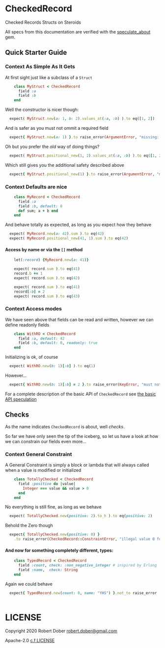 # CheckedRecord

Checked Records Structs on Steroids

All specs from this documentation are verified with the [speculate_about](https://rubygems.org/gems/speculate_about) gem.

## Quick Starter Guide

### Context As Simple As It Gets

At first sight just like a subclass of a `Struct`

```ruby :include
    class MyStruct < CheckedRecord
      field :a
      field :b
    end
```

Well the constructor is nicer though:

```ruby :example At first sight
  expect( MyStruct.new(a: 1, b: 2).values_at(:a, :b) ).to eq([1, 2])
```

And is safer as you must not ommit a required field

```ruby :example But this wont pass!
  expect{ MyStruct.new(a: 1) }.to raise_error(ArgumentError, "missing: [:b]")

```


Oh but you prefer the _old_ way of doing things?

```ruby :example It's soooo has been
  expect( MyStruct.positional_new(1, 2).values_at(:a, :b) ).to eq([1, 2])
```

Which still gives you the additional safety described above

```ruby :example Still wont pass!
  expect{ MyStruct.positional_new(1) }.to raise_error(ArgumentError, "missing: [:b]")
```

### Context Defaults are nice

```ruby :include
    class MyRecord < CheckedRecord
      field :a
      field :b, default: 0
      def sum; a + b end
    end
```

And behave totally as expected, as long as you expect how they behave

```ruby :example first appearance of defaults (100M years ago as shown by new scientific evidence)
  expect( MyRecord.new(a: 42).sum ).to eq(42)
  expect( MyRecord.positional_new(41, 1).sum ).to eq(42)
```

#### Access by name or via the `[]` method

```ruby :include
    let(:record) {MyRecord.new(a: 41)}
```

```ruby :example update by name
    expect( record.sum ).to eq(41)
    record.b += 1
    expect( record.sum ).to eq(42)
```

```ruby :example update by []
    expect( record.sum ).to eq(41)
    record[:b] = 2
    expect( record.sum ).to eq(43)
```

### Context Access modes

We have seen above that fields can be read and written, however we can define readonly fields

```ruby :include
    class WithRO < CheckedRecord
      field :a, default: 42
      field :b, default: 0, readonly: true
    end
```


Initializing is ok, of course

```ruby :example initialization's ok
  expect( WithRO.new(b: 1)[:b] ).to eq(1)
```

However...

```ruby :example beware the changes
  expect{ WithRO.new(b: 1)[:b] = 2 }.to raise_error(KeyError, "must not modify readonly field :b")

```

For a complete description of the basic API of `CheckedRecord` see [the basic API speculation](specuations/basic_api.md)


## Checks

As the name indicates `CheckedRecord` is about, well _checks_.

So far we have only seen the tip of the iceberg, so let us have a look at how we can constrain our fields even more...

### Context General Constraint

A General Constraint is simply a block or lambda that will always called when a value is modified or initialized

```ruby :include
    class TotallyChecked < CheckedRecord
      field :positive do |value|
        Integer === value && value > 0
      end
    end
```

No everything is still fine, as long as we behave

```ruby :example sooo well behaved
  expect( TotallyChecked.new(positive: 2).to_h ).to eq(positive: 2)
```

Behold the Zero though

```ruby :example what a misstakea to makea
  expect{ TotallyChecked.new(positive: 0) }
    .to raise_error(CheckedRecord::ConstraintError, "illegal value 0 for field :positive")
```

#### And now for something completely different, types:

```ruby :include
    class TypedRecord < CheckedRecord
      field :count, check: :non_negative_integer # inspired by Erlang
      field :name,  check: String
    end
```

Again we could behave

```ruby :example Behaving again...
  expect{ TypedRecord.new(count: 0, name: "YHS") }.not_to raise_error 
    
```




# LICENSE

Copyright 2020 Robert Dober robert.dober@gmail.com

Apache-2.0 [c.f LICENSE](LICENSE)




